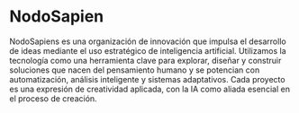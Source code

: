 # NodoSapien

NodoSapiens es una organización de innovación que impulsa el desarrollo de ideas mediante el uso estratégico de inteligencia artificial. Utilizamos la tecnología como una herramienta clave para explorar, diseñar y construir soluciones que nacen del pensamiento humano y se potencian con automatización, análisis inteligente y sistemas adaptativos. Cada proyecto es una expresión de creatividad aplicada, con la IA como aliada esencial en el proceso de creación.
